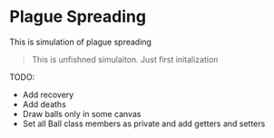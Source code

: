 # Plague Spreading

This is simulation of plague spreading

>This is unfishned simulaiton. Just first initalization

TODO:
- Add recovery
- Add deaths
- Draw balls only in some canvas
- Set all Ball class members as private and add getters and setters
